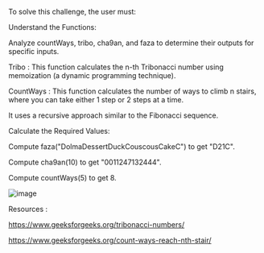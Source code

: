 To solve this challenge, the user must:

Understand the Functions:

Analyze countWays, tribo, cha9an, and faza to determine their outputs for specific inputs.

Tribo  : This function calculates the n-th Tribonacci number using memoization (a dynamic programming technique).

CountWays : This function calculates the number of ways to climb n stairs, where you can take either 1 step or 2 steps at a time.

It uses a recursive approach similar to the Fibonacci sequence.

Calculate the Required Values:

Compute faza("DolmaDessertDuckCouscousCakeC") to get "D21C".

Compute cha9an(10) to get "0011247132444".

Compute countWays(5) to get 8.

![image](https://github.com/user-attachments/assets/f1201a5e-d271-4386-b8d5-45da38aa535c)

Resources :

https://www.geeksforgeeks.org/tribonacci-numbers/

https://www.geeksforgeeks.org/count-ways-reach-nth-stair/
